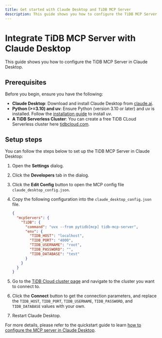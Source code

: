 ```yaml
---
title: Get started with Claude Desktop and TiDB MCP Server
description: This guide shows you how to configure the TiDB MCP Server in Claude Desktop.
---
```


# Integrate TiDB MCP Server with Claude Desktop

This guide shows you how to configure the TiDB MCP Server in Claude Desktop.

## Prerequisites

Before you begin, ensure you have the following:

- **Claude Desktop**: Download and install Claude Desktop from [claude.ai](https://claude.ai/download).
- **Python (>=3.10) and uv**: Ensure Python (version 3.10 or later) and uv is installed. Follow the [installation guide](https://docs.astral.sh/uv/getting-started/installation/) to install uv.
- **A TiDB Serverless Cluster**: You can create a free TiDB CLoud Serverless cluster here [tidbcloud.com](https://tidbcloud.com/free-trial).

## Setup steps

You can follow the steps below to set up the TiDB MCP Server in Claude Desktop:

1. Open the **Settings** dialog.
2. Click the **Developers** tab in the dialog.
3. Click the **Edit Config** button to open the MCP config file `claude_desktop_config.json`.
4. Copy the following configuration into the `claude_desktop_config.json` file.

    ```json
    {
      "mcpServers": {
        "TiDB": {
          "command": "uvx --from pytidb[mcp] tidb-mcp-server",
          "env": {
            "TIDB_HOST": "localhost",
            "TIDB_PORT": "4000",
            "TIDB_USERNAME": "root",
            "TIDB_PASSWORD": "",
            "TIDB_DATABASE": "test"
          }
        }
      }
    }
    ```

5. Go to the [TiDB Cloud cluster page](https://tidbcloud.com/console/clusters) and navigate to the cluster you want to connect to.
6. Click the **Connect** button to get the connection parameters, and replace the `TIDB_HOST`, `TIDB_PORT`, `TIDB_USERNAME`, `TIDB_PASSWORD`, and `TIDB_DATABASE` values with your own.
7. Restart Claude Desktop.


For more details, please refer to the quickstart guide to learn [how to configure the MCP server in Claude Desktop](https://modelcontextprotocol.io/quickstart/user).